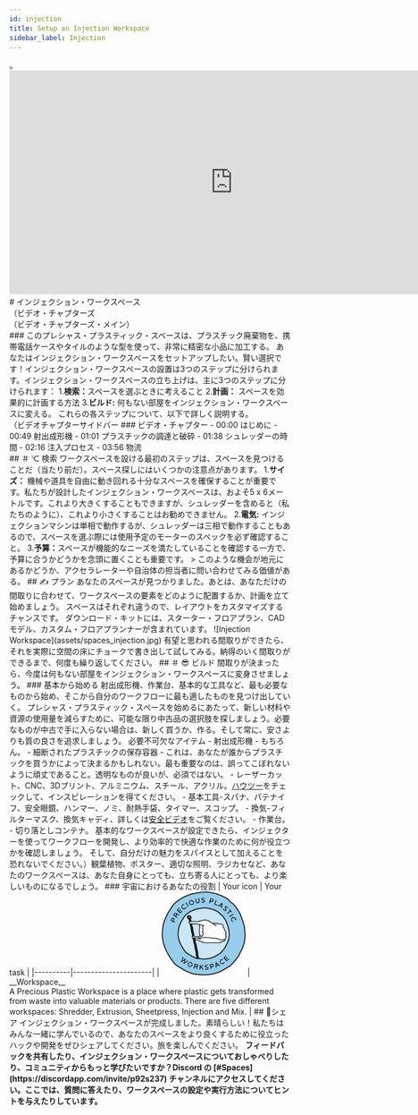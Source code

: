 ```yaml
--- 
id: injection 
title: Setup an Injection Workspace 
sidebar_label: Injection 
--- 
```

<div class="videocontainer">。 
  <iframe width="800" height="400" src="https://www.youtube.com/embed/hIlmxuz1ZKs" frameborder="0" allow="accelerometer; autoplay; encrypted-media; gyroscope; picture-in-picture" allowfullscreen></iframe> 
</div> 
<style> 
:root { 
  --highlight: #37b4a3; 
  --hover: #37b4a3; 
} 
</style> 
# インジェクション・ワークスペース 
<div class="videoChapters">（ビデオ・チャプターズ 
<div class="videoChaptersMain">（ビデオ・チャプターズ・メイン）</div> 
### このプレシャス・プラスティック・スペースは、プラスチック廃棄物を、携帯電話ケースやタイルのような型を使って、非常に精密な小品に加工する。 
あなたはインジェクション・ワークスペースをセットアップしたい。賢い選択です！インジェクション・ワークスペースの設置は3つのステップに分けられます。インジェクション・ワークスペースの立ち上げは、主に3つのステップに分けられます： 
1.<b>検索：</b>スペースを選ぶときに考えること 
2.<b>計画：</b> スペースを効果的に計画する方法 
3.<b>ビルド:</b> 何もない部屋をインジェクション・ワークスペースに変える。 
これらの各ステップについて、以下で詳しく説明する。 
</div> 
<div class="videoChaptersSidebar">（ビデオチャプターサイドバー 
### ビデオ・チャプター 
- 00:00 はじめに 
- 00:49 射出成形機 
- 01:01 プラスチックの調達と破砕 
- 01:38 シュレッダーの時間 
- 02:16 注入プロセス 
- 03:56 物流 
</div> 
</div> 
## ＃ ᔍ 検索 
ワークスペースを設ける最初のステップは、スペースを見つけることだ（当たり前だ）。スペース探しにはいくつかの注意点があります。 
1.<b>サイズ：</b> 機械や道具を自由に動き回れる十分なスペースを確保することが重要です。私たちが設計したインジェクション・ワークスペースは、およそ5 x 6メートルです。これより大きくすることもできますが、シュレッダーを含めると（私たちのように）、これより小さくすることはお勧めできません。 
2.<b>電気:</b> インジェクションマシンは単相で動作するが、シュレッダーは三相で動作することもあるので、スペースを選ぶ際には使用予定のモーターのスペックを必ず確認すること。 
3.<b>予算：</b>スペースが機能的なニーズを満たしていることを確認する一方で、予算に合うかどうかを念頭に置くことも重要です。 
> このような機会が地元にあるかどうか、アクセラレーターや自治体の担当者に問い合わせてみる価値がある。 
## ✍️ プラン 
あなたのスペースが見つかりました。あとは、あなただけの間取りに合わせて、ワークスペースの要素をどのように配置するか、計画を立て始めましょう。 
スペースはそれぞれ違うので、レイアウトをカスタマイズするチャンスです。 
ダウンロード・キットには、スターター・フロアプラン、CADモデル、カスタム・フロアプランナーが含まれています。 
![Injection Workspace](assets/spaces_injection.jpg) 
有望と思われる間取りができたら、それを実際に空間の床にチョークで書き出して試してみる。納得のいく間取りができるまで、何度も繰り返してください。 
## ＃ 😎 ビルド 
間取りが決まったら、今度は何もない部屋をインジェクション・ワークスペースに変身させましょう。 
### 基本から始める 
射出成形機、作業台、基本的な工具など、最も必要なものから始め、そこから自分のワークフローに最も適したものを見つけ出していく。 
プレシャス・プラスティック・スペースを始めるにあたって、新しい材料や資源の使用量を減らすために、可能な限り中古品の選択肢を探しましょう。必要なものが中古で手に入らない場合は、新しく買うか、作る。そして常に、安さよりも質の良さを追求しましょう。 
必要不可欠なアイテム 
- 射出成形機 - もちろん。 
- 細断されたプラスチックの保存容器 - これは、あなたが誰からプラスチックを買うかによって決まるかもしれない。最も重要なのは、誤ってこぼれないように頑丈であること。透明なものが良いが、必須ではない。 
- レーザーカット、CNC、3Dプリント、アルミニウム、スチール、アクリル。<a href="https://community.preciousplastic.com/">ハウツー</a>をチェックして、インスピレーションを得てください。 
- 基本工具-スパナ、パテナイフ、安全眼鏡、ハンマー、ノミ、耐熱手袋、タイマー、スコップ。 
- 換気-フィルターマスク、換気キャディ、詳しくは<a href="https://community.preciousplastic.com/academy/plastic/safety">安全ビデオ</a>をご覧ください。 
- 作業台。 
- 切り落としコンテナ。 
基本的なワークスペースが設定できたら、インジェクターを使ってワークフローを開発し、より効率的で快適な作業のために何が役立つかを確認しましょう。 
そして、自分だけの魅力をスパイスとして加えることを恐れないでください。）観葉植物、ポスター、適切な照明、ラジカセなど、あなたのワークスペースは、あなた自身にとっても、立ち寄る人にとっても、より楽しいものになるでしょう。 
### 宇宙におけるあなたの役割 
| Your icon  |  Your task | 
|----------|----------------------| 
| <img src="../assets/universe/badge-workspace.png" width="150"/>        |  __Workspace__ <br> A Precious Plastic Workspace is a place where plastic gets transformed from waste into valuable materials or products. There are five different workspaces: Shredder, Extrusion, Sheetpress, Injection and Mix. | 
## 👋シェア 
インジェクション・ワークスペースが完成しました。素晴らしい！私たちはみんな一緒に学んでいるので、あなたのスペースをより良くするために役立ったハックや開発をぜひシェアしてください。旅を楽しんでください。 
<b>フィードバックを共有したり、インジェクション・ワークスペースについておしゃべりしたり、コミュニティからもっと学びたいですか？Discord の [#Spaces](https://discordapp.com/invite/p92s237) チャンネルにアクセスしてください。ここでは、質問に答えたり、ワークスペースの設定や実行方法についてヒントを与えたりしています。 
